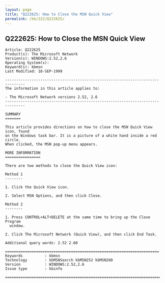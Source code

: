 ```yaml
---
layout: page
title: "Q222625: How to Close the MSN Quick View"
permalink: /kb/222/Q222625/
---
```


## Q222625: How to Close the MSN Quick View

	Article: Q222625
	Product(s): The Microsoft Network
	Version(s): WINDOWS:2.52,2.6
	Operating System(s): 
	Keyword(s): kbmsn
	Last Modified: 18-SEP-1999
	
	-------------------------------------------------------------------------------
	The information in this article applies to:
	
	- The Microsoft Network versions 2.52, 2.6 
	-------------------------------------------------------------------------------
	
	SUMMARY
	=======
	
	This article provides directions on how to close the MSN Quick View icon, found
	on the Windows task bar. It is a picture of a white hand inside a red circle.
	When clicked, the MSN pop-up menu appears.
	
	MORE INFORMATION
	================
	
	There are two methods to close the Quick View icon:
	
	Method 1
	--------
	
	1. Click the Quick View icon.
	
	2. Select MSN Options, and then click Close.
	
	Method 2
	--------
	
	1. Press CONTROL+ALT+DELETE at the same time to bring up the Close Program
	  window.
	
	2. Click The Microsoft Network (Quick View), and then click End Task.
	
	Additional query words: 2.52 2.60
	
	======================================================================
	Keywords          : kbmsn 
	Technology        : kbMSNSearch kbMSN252 kbMSN260
	Version           : WINDOWS:2.52,2.6
	Issue type        : kbinfo
	
	=============================================================================
	

